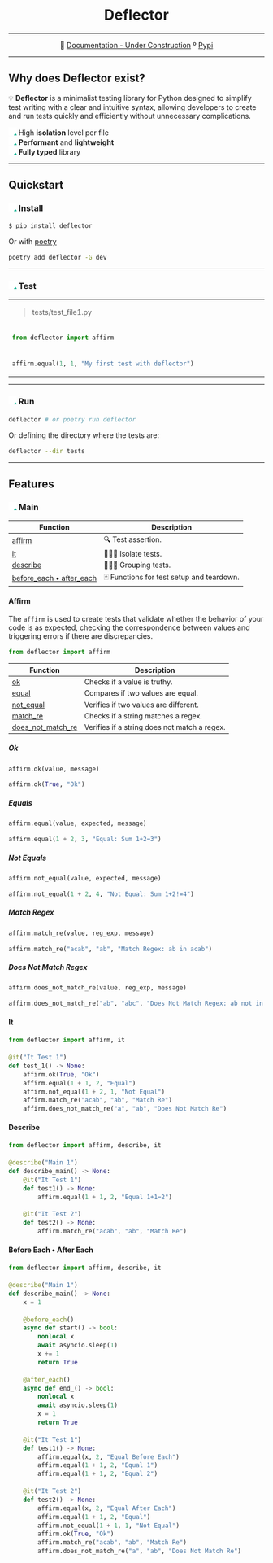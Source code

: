 <div align="center">

# Deflector

---

📘 [Documentation - Under Construction]() º [Pypi](https://pypi.org/project/deflector/)

</div>

---

## Why does Deflector exist?

💡 **Deflector** is a minimalist testing library for Python designed to simplify test writing with a clear and intuitive syntax, allowing developers to create and run tests quickly and efficiently without unnecessary complications.

</span><img width="16" height="16" alt="check" src="https://raw.githubusercontent.com/richecr/deflector/91367ebe4c1d82e3d86c92647b391fd1840d6c13/.github/assets/readme/check.svg"> High **isolation** level per file<br />
</span><img width="16" height="16" alt="check" src="https://raw.githubusercontent.com/richecr/deflector/91367ebe4c1d82e3d86c92647b391fd1840d6c13/.github/assets/readme/check.svg"> **Performant** and **lightweight**<br />
</span><img width="16" height="16" alt="check" src="https://raw.githubusercontent.com/richecr/deflector/91367ebe4c1d82e3d86c92647b391fd1840d6c13/.github/assets/readme/check.svg"> **Fully typed** library<br />

---

## Quickstart

### <img width="16" height="16" alt="check" src="https://raw.githubusercontent.com/richecr/deflector/91367ebe4c1d82e3d86c92647b391fd1840d6c13/.github/assets/readme/check.svg"> Install


```zsh
$ pip install deflector
```

Or with [poetry](https://python-poetry.org/docs/)

```zsh
poetry add deflector -G dev
```

---

### <img width="16" height="16" alt="check" src="https://raw.githubusercontent.com/richecr/deflector/91367ebe4c1d82e3d86c92647b391fd1840d6c13/.github/assets/readme/check.svg"> Test

<table>
<tr>
<td>
<blockquote>tests/test_file1.py</blockquote>
</td>
</tr>
<tr>
<td width="1200">

```py
from deflector import affirm


affirm.equal(1, 1, "My first test with deflector")
```

</td>
</tr>
</table>

---

### <img width="16" height="16" alt="check" src="https://raw.githubusercontent.com/richecr/deflector/91367ebe4c1d82e3d86c92647b391fd1840d6c13/.github/assets/readme/check.svg"> Run


```bash
deflector # or poetry run deflector
```

Or defining the directory where the tests are:

```bash
deflector --dir tests
```

---

## Features

### <img width="16" height="16" alt="check" src="https://raw.githubusercontent.com/richecr/deflector/91367ebe4c1d82e3d86c92647b391fd1840d6c13/.github/assets/readme/check.svg"> Main

| Function                                               | Description                               |
|--------------------------------------------------------|-------------------------------------------|
| [affirm](#affirm)                                      | 🔍 Test assertion.                        |
| [it](#it)                                              | 🤹🏻‍♀️ Isolate tests.                         |
| [describe](#describe)                                  | 🤹🏻‍♀️ Grouping tests.                        |
| [before_each • after_each](#before-each--after-each)   | 🃏 Functions for test setup and teardown. |


#### Affirm

The `affirm` is used to create tests that validate whether the behavior of your code is as expected, checking the correspondence between values ​​and triggering errors if there are discrepancies.

```python
from deflector import affirm
```

| Function                                   | Description                                  |
|--------------------------------------------|----------------------------------------------|
| [ok](#ok)                                  | Checks if a value is truthy.                 |
| [equal](#equals)                           | Compares if two values are equal.            |
| [not_equal](#not-equals)                   | Verifies if two values are different.        |
| [match_re](#match-regex)                   | Checks if a string matches a regex.          |
| [does_not_match_re](#does-not-match-regex) | Verifies if a string does not match a regex. |

##### Ok

```python
affirm.ok(value, message)
```

```python
affirm.ok(True, "Ok")
```

##### Equals

```python
affirm.equal(value, expected, message)
```

```python
affirm.equal(1 + 2, 3, "Equal: Sum 1+2=3")
```

##### Not Equals

```python
affirm.not_equal(value, expected, message)
```

```python
affirm.not_equal(1 + 2, 4, "Not Equal: Sum 1+2!=4")
```

##### Match Regex

```python
affirm.match_re(value, reg_exp, message)
```

```python
affirm.match_re("acab", "ab", "Match Regex: ab in acab")
```

##### Does Not Match Regex

```python
affirm.does_not_match_re(value, reg_exp, message)
```

```python
affirm.does_not_match_re("ab", "abc", "Does Not Match Regex: ab not in a")
```

#### It

```python
from deflector import affirm, it

@it("It Test 1")
def test_1() -> None:
    affirm.ok(True, "Ok")
    affirm.equal(1 + 1, 2, "Equal")
    affirm.not_equal(1 + 2, 1, "Not Equal")
    affirm.match_re("acab", "ab", "Match Re")
    affirm.does_not_match_re("a", "ab", "Does Not Match Re")
```

#### Describe

```python
from deflector import affirm, describe, it

@describe("Main 1")
def describe_main() -> None:
    @it("It Test 1")
    def test1() -> None:
        affirm.equal(1 + 1, 2, "Equal 1+1=2")

    @it("It Test 2")
    def test2() -> None:
        affirm.match_re("acab", "ab", "Match Re")
```

#### Before Each • After Each

```python
from deflector import affirm, describe, it

@describe("Main 1")
def describe_main() -> None:
    x = 1

    @before_each()
    async def start() -> bool:
        nonlocal x
        await asyncio.sleep(1)
        x += 1
        return True

    @after_each()
    async def end_() -> bool:
        nonlocal x
        await asyncio.sleep(1)
        x = 1
        return True

    @it("It Test 1")
    def test1() -> None:
        affirm.equal(x, 2, "Equal Before Each")
        affirm.equal(1 + 1, 2, "Equal 1")
        affirm.equal(1 + 1, 2, "Equal 2")

    @it("It Test 2")
    def test2() -> None:
        affirm.equal(x, 2, "Equal After Each")
        affirm.equal(1 + 1, 2, "Equal")
        affirm.not_equal(1 + 1, 1, "Not Equal")
        affirm.ok(True, "Ok")
        affirm.match_re("acab", "ab", "Match Re")
        affirm.does_not_match_re("a", "ab", "Does Not Match Re")
```
